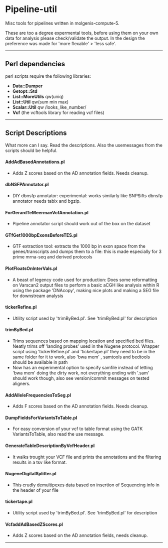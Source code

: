 # Pipeline-util

Misc tools for pipelines written in molgenis-compute-5.

These are too a degree expermental tools, before using them on your own data for analysis please check/validate the output. In the design the preference was made for 'more flexable' > 'less safe'.

---

## Perl dependencies

perl scripts require the following libraries:

- **Data::Dumper**
- **Getopt::Std**
- **List::MoreUtils** qw(uniq)
- **List::Util** qw(sum min max)
- **Scalar::Util** qw /looks_like_number/ 
- **Vcf** (the vcftools library for reading vcf files)

----

## Script Descriptions

What more can I say. Read the descriptions. Also the usemessages from the scripts should be helpful.

#### AddAdBasedAnnotations.pl

- Adds Z scores based on the AD annotation fields. Needs cleanup.

#### dbNSFPAnnotator.pl

- DIY dbnsfp annotator: experimental: works similarly like SNPSifts dbnsfp annotator needs tabix and bgzip.

#### ForGerardTeMeermanVcfAnnotation.pl

- Pipeline annotator script should work out of the box on the dataset

#### GTfGet1000bpExonsBeforeTES.pl

- GTF extraction tool: extracts the 1000 bp in exon space from the genes/transcripts and dumps them to a file: this is 
made especially for 3 prime mrna-seq and derived protocols

#### PlotFloatsOnInterVals.pl

- A beast of legency code used for production: Does some reformatting on Varscan2 output files to perform a basic aCGH  like analysis within R using the package 'DNAcopy', making nice plots and making a SEG file for downstream analysis

#### tickerRefine.pl

- Utility script used by 'trimByBed.pl'. See 'trimByBed.pl' for description

#### trimByBed.pl

- Trims sequences based on mapping location and specified bed files. Neatly trims off 'landing probes' used in the 
Nugene protocol. Wrapper script using 'tickerRefine.pl' and 'tickertape.pl' they need to be in the same folder for it to work, also 'bwa mem' , samtools and bedtools should be available in path
- Now has an experimental option to specify samfile instead of letting 'bwa mem' doing the dirty work, not everything ending with '.sam' should work though, also see version/commit messages on tested aligners.

#### AddAlleleFrequenciesToSeg.pl

- Adds F scores based on the AD annotation fields. Needs cleanup.

#### DumpFieldsForVariantsToTable.pl

- For easy conversion of your vcf to table format using the GATK VariantsToTable, also read the use message.

#### GenerateTableDescriptionByVcfHeader.pl

- It walks trought your VCF file and prints the annotations and the filtering results in a tsv like format.

#### NugeneDigitalSplitter.pl

- This crudly demultipexes data based on insertion of Sequencing info in the header of your file

#### tickertape.pl

- Utility script used by 'trimByBed.pl'. See 'trimByBed.pl' for description

#### VcfaddAdBasedZScores.pl

- Adds Z scores based on the AD annotation fields, needs cleanup. 

-----
